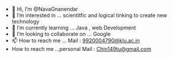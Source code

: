 - 👋 Hi, I’m @NavaGnanendar
- 👀 I’m interested in ... scientitfic and logical tinking to create new technology
- 🌱 I’m currently learning ... Java , web Development 
- 💞️ I’m looking to collaborate on ... Google
- 📫 How to reach me ... Mail : 9920004790@klu.ac.in
- How to reach me ...personal Mail : Chin149tu@gmail.com

<!---
NavaGnanendar/NavaGnanendar is a ✨ special ✨ repository because its `README.md` (this file) appears on your GitHub profile.
You can click the Preview link to take a look at your changes.
--->
